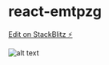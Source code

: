 # react-emtpzg

[Edit on StackBlitz ⚡️](https://stackblitz.com/edit/react-emtpzg)

![alt text](https://raw.githubusercontent.com/VictorManhani/react_calculator/master/assets/calculator.PNG)
